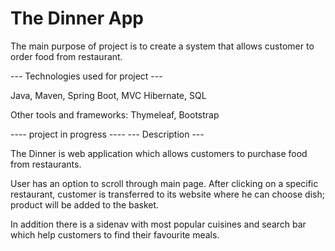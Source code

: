 # The Dinner App
The main purpose of project is to create a system that allows customer to order food from restaurant.

--- Technologies used for project ---

Java, Maven, Spring Boot, MVC
Hibernate, SQL

Other tools and frameworks:
Thymeleaf, Bootstrap


---- project in progress ----
--- Description ---

The Dinner is web application which allows customers to purchase food from restaurants. 

User has an option to scroll through main page. After clicking on a specific restaurant, 
customer is transferred to its website where he can choose dish; product will be added to the basket.

In addition there is a sidenav with most popular cuisines and search bar which help customers to find their favourite meals.


